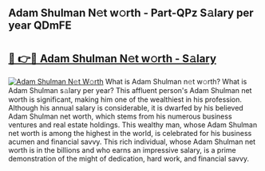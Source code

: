 ## Adam Shulman N𝚎t w𝚘rth - Part-QPz S𝚊lary per year QDmFE

# <h2><a href="http://gc1edht.nevu.top/?p=Adam+Shulman">🔗 👉🔴 Adam Shulman N𝚎t w𝚘rth - S𝚊lary</a></h2>

[![Adam Shulman N𝚎t W𝚘rth](https://i.imgur.com/Oavwk0R.jpeg)](http://gc1edht.nevu.top/?p=Adam+Shulman)
What is Adam Shulman n𝚎t w𝚘rth? What is Adam Shulman s𝚊lary per year?
This affluent person's Adam Shulman net worth is significant, making him one of the wealthiest in his profession. Although his annual salary is considerable, it is dwarfed by his believed Adam Shulman net worth, which stems from his numerous business ventures and real estate holdings. This wealthy man, whose Adam Shulman net worth is among the highest in the world, is celebrated for his business acumen and financial savvy. This rich individual, whose Adam Shulman net worth is in the billions and who earns an impressive salary, is a prime demonstration of the might of dedication, hard work, and financial savvy.
